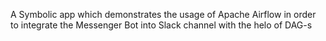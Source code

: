 A Symbolic app which demonstrates the usage of Apache Airflow in order to integrate the Messenger Bot into Slack channel with the helo of DAG-s 
